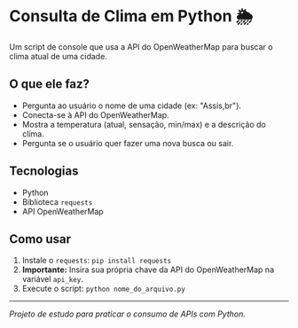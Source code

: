 # Consulta de Clima em Python 🌦️

Um script de console que usa a API do OpenWeatherMap para buscar o clima atual de uma cidade.

## O que ele faz?

* Pergunta ao usuário o nome de uma cidade (ex: "Assis,br").
* Conecta-se à API do OpenWeatherMap.
* Mostra a temperatura (atual, sensação, min/max) e a descrição do clima.
* Pergunta se o usuário quer fazer uma nova busca ou sair.

## Tecnologias

* Python
* Biblioteca `requests`
* API OpenWeatherMap

## Como usar

1.  Instale o `requests`: `pip install requests`
2.  **Importante:** Insira sua própria chave da API do OpenWeatherMap na variável `api_key`.
3.  Execute o script: `python nome_do_arquivo.py`

---
*Projeto de estudo para praticar o consumo de APIs com Python.*
